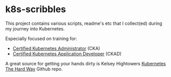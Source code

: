 # k8s-scribbles

This project contains various scripts, readme's etc that I collect(ed) during my journey into Kubernetes.

Especially focused on training for:

- [Certified Kubernetes Administrator](https://training.linuxfoundation.org/certification/certified-kubernetes-administrator-cka/) (CKA)
- [Certified Kubernetes Application Developer](https://training.linuxfoundation.org/certification/certified-kubernetes-application-developer-ckad/) (CKAD)
 
A great source for getting your hands dirty is Kelsey Hightowers [Kubernetes The Hard Way](https://github.com/kelseyhightower/kubernetes-the-hard-way) Github repo.

